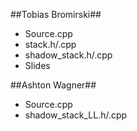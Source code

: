 ##Tobias Bromirski##
- Source.cpp
- stack.h/.cpp
- shadow_stack.h/.cpp
- Slides

##Ashton Wagner##
- Source.cpp
- shadow_stack_LL.h/.cpp
